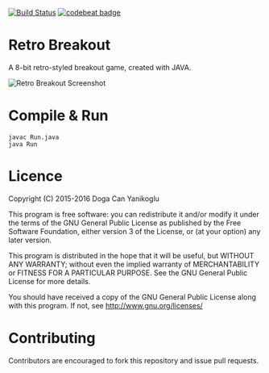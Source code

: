 [![Build Status](https://travis-ci.org/dyanikoglu/Retro-Breakout-Game.svg?branch=master)](https://travis-ci.org/dyanikoglu/Retro-Breakout-Game) [![codebeat badge](https://codebeat.co/badges/bab50c6b-3a1a-426e-a895-ca5fec1c6b0d)](https://codebeat.co/projects/github-com-dyanikoglu-retro-breakout-game)


Retro Breakout
================

A 8-bit retro-styled breakout game, created with JAVA.

![Retro Breakout Screenshot](http://i.hizliresim.com/R1yq77.png)


Compile & Run
==========

```
javac Run.java
java Run
```

Licence
=======

Copyright (C) 2015-2016 Doga Can Yanikoglu

This program is free software: you can redistribute it and/or modify
it under the terms of the GNU General Public License as published by
the Free Software Foundation, either version 3 of the License, or
(at your option) any later version.

This program is distributed in the hope that it will be useful,
but WITHOUT ANY WARRANTY; without even the implied warranty of
MERCHANTABILITY or FITNESS FOR A PARTICULAR PURPOSE. See the
GNU General Public License for more details.

You should have received a copy of the GNU General Public License
along with this program. If not, see http://www.gnu.org/licenses/


Contributing
============

Contributors are encouraged to fork this repository and issue pull
requests.